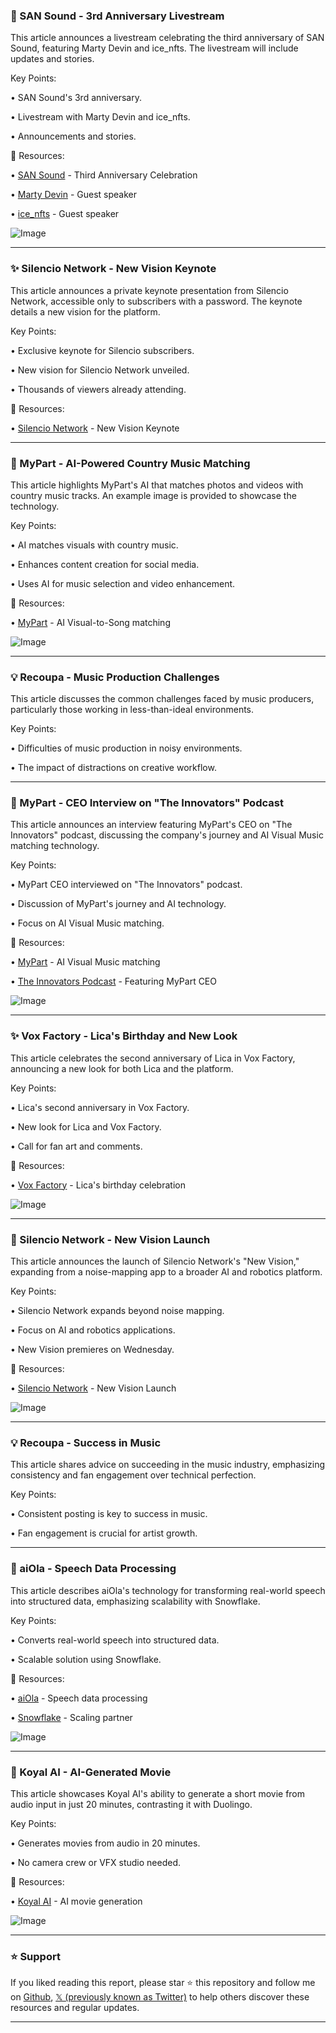 ### 🎉 SAN Sound - 3rd Anniversary Livestream

This article announces a livestream celebrating the third anniversary of SAN Sound, featuring Marty Devin and ice_nfts.  The livestream will include updates and stories.


Key Points:

• SAN Sound's 3rd anniversary.

• Livestream with Marty Devin and ice_nfts.

•  Announcements and stories.


🔗 Resources:

• [SAN Sound](https://x.com/SanSound3) - Third Anniversary Celebration

• [Marty Devin](https://x.com/MartyDevin) - Guest speaker

• [ice_nfts](https://x.com/ice_nfts) - Guest speaker

![Image](https://pbs.twimg.com/media/G1DZnrrasAAD7zr?format=jpg&name=small)


---
### ✨ Silencio Network - New Vision Keynote

This article announces a private keynote presentation from Silencio Network, accessible only to subscribers with a password. The keynote details a new vision for the platform.


Key Points:

• Exclusive keynote for Silencio subscribers.

• New vision for Silencio Network unveiled.

• Thousands of viewers already attending.


🔗 Resources:

• [Silencio Network](https://x.com/silencioNetwork) - New Vision Keynote


---
### 🚀 MyPart - AI-Powered Country Music Matching

This article highlights MyPart's AI that matches photos and videos with country music tracks.  An example image is provided to showcase the technology.


Key Points:

• AI matches visuals with country music.

• Enhances content creation for social media.

• Uses AI for music selection and video enhancement.


🔗 Resources:

• [MyPart](https://x.com/MyPart) - AI Visual-to-Song matching


![Image](https://pbs.twimg.com/amplify_video_thumb/1968285350251339776/img/Lq8DdStVBAcden17.jpg)


---
### 💡 Recoupa - Music Production Challenges

This article discusses the common challenges faced by music producers, particularly those working in less-than-ideal environments.


Key Points:

•  Difficulties of music production in noisy environments.

• The impact of distractions on creative workflow.


---
### 🚀 MyPart - CEO Interview on "The Innovators" Podcast

This article announces an interview featuring MyPart's CEO on "The Innovators" podcast, discussing the company's journey and AI Visual Music matching technology.


Key Points:

• MyPart CEO interviewed on "The Innovators" podcast.

• Discussion of MyPart's journey and AI technology.

•  Focus on AI Visual Music matching.


🔗 Resources:

• [MyPart](https://x.com/MyPart) - AI Visual Music matching

• [The Innovators Podcast](https://x.com/johnbiggs) - Featuring MyPart CEO

![Image](https://pbs.twimg.com/media/G04lRZtXMAEYc_R?format=jpg&name=small)


---
### ✨ Vox Factory - Lica's Birthday and New Look

This article celebrates the second anniversary of Lica in Vox Factory, announcing a new look for both Lica and the platform.


Key Points:

• Lica's second anniversary in Vox Factory.

•  New look for Lica and Vox Factory.

•  Call for fan art and comments.


🔗 Resources:

• [Vox Factory](https://x.com/voxfactory) - Lica's birthday celebration


![Image](https://pbs.twimg.com/media/G04OZtqbUAAE3Vf?format=jpg&name=small)


---
### 🚀 Silencio Network - New Vision Launch

This article announces the launch of Silencio Network's "New Vision,"  expanding from a noise-mapping app to a broader AI and robotics platform.


Key Points:

• Silencio Network expands beyond noise mapping.

•  Focus on AI and robotics applications.

• New Vision premieres on Wednesday.


🔗 Resources:

• [Silencio Network](https://x.com/silencioNetwork) - New Vision Launch

![Image](https://pbs.twimg.com/amplify_video_thumb/1967519019491008512/img/rUw7KiOeklB_nrCu.jpg)


---
### 💡 Recoupa - Success in Music

This article shares advice on succeeding in the music industry, emphasizing consistency and fan engagement over technical perfection.


Key Points:

• Consistent posting is key to success in music.

• Fan engagement is crucial for artist growth.


---
### 🤖 aiOla - Speech Data Processing

This article describes aiOla's technology for transforming real-world speech into structured data, emphasizing scalability with Snowflake.


Key Points:

• Converts real-world speech into structured data.

• Scalable solution using Snowflake.


🔗 Resources:

• [aiOla](https://x.com/_aiOla) - Speech data processing

• [Snowflake](https://x.com/Snowflake) - Scaling partner


![Image](https://pbs.twimg.com/media/G0fR23TXEAA8tM0?format=jpg&name=small)


---
### 🚀 Koyal AI - AI-Generated Movie

This article showcases Koyal AI's ability to generate a short movie from audio input in just 20 minutes, contrasting it with Duolingo.


Key Points:

• Generates movies from audio in 20 minutes.

•  No camera crew or VFX studio needed.


🔗 Resources:

• [Koyal AI](https://x.com/KoyalAI) - AI movie generation

![Image](https://pbs.twimg.com/amplify_video_thumb/1965172134004883458/img/tNQan_1JefjwnXdO.jpg)


---

### ⭐️ Support

If you liked reading this report, please star ⭐️ this repository and follow me on [Github](https://github.com/Drix10), [𝕏 (previously known as Twitter)](https://x.com/DRIX_10_) to help others discover these resources and regular updates.

---